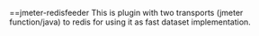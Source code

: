 ==jmeter-redisfeeder
This is plugin with two transports (jmeter function/java) to redis for using it as fast dataset implementation.